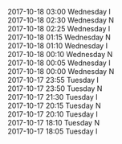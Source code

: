 2017-10-18 03:00 Wednesday  I  
2017-10-18 02:30 Wednesday  N  
2017-10-18 02:25 Wednesday  I  
2017-10-18 01:15 Wednesday  N  
2017-10-18 01:10 Wednesday  I  
2017-10-18 00:10 Wednesday  N  
2017-10-18 00:05 Wednesday  I  
2017-10-18 00:00 Wednesday  N  
2017-10-17 23:55 Tuesday  I  
2017-10-17 23:50 Tuesday  N  
2017-10-17 21:30 Tuesday  I  
2017-10-17 20:15 Tuesday  N  
2017-10-17 20:10 Tuesday  I  
2017-10-17 18:10 Tuesday  N  
2017-10-17 18:05 Tuesday  I  
